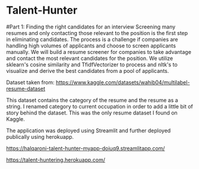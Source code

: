 # Talent-Hunter

#Part 1: Finding the right candidates for an interview
Screening many resumes and only contacting those relevant to the position is the first step in eliminating candidates. The process is a challenge if companies are handling high volumes of applicants and choose to screen applicants manually. We will build a resume screener for companies to take advantage and contact the most relevant candidates for the position. We utilize sklearn's cosine similarity and TfidfVectorizer to process and nltk's to visualize and derive the best candidates from a pool of applicants.

Dataset taken from: https://www.kaggle.com/datasets/wahib04/multilabel-resume-dataset

This dataset contains the category of the resume and the resume as a string. I renamed category to current occupation in order to add a little bit of story behind the dataset. This was the only resume dataset I found on Kaggle.

The application was deployed using Streamlit and further deployed publically using herokuapp.

https://halqaroni-talent-hunter-myapp-doiuq9.streamlitapp.com/

https://talent-huntering.herokuapp.com/


